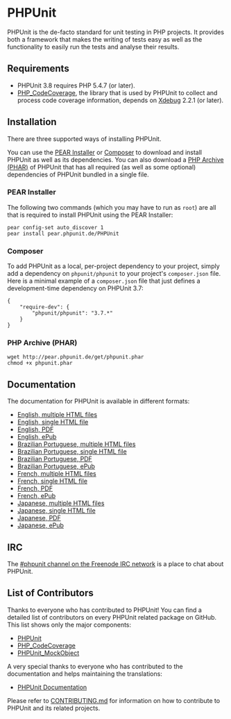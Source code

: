 # PHPUnit

PHPUnit is the de-facto standard for unit testing in PHP projects. It provides both a framework that makes the writing of tests easy as well as the functionality to easily run the tests and analyse their results.

## Requirements

* PHPUnit 3.8 requires PHP 5.4.7 (or later).
* [PHP_CodeCoverage](http://github.com/sebastianbergmann/php-code-coverage), the library that is used by PHPUnit to collect and process code coverage information, depends on [Xdebug](http://xdebug.org/) 2.2.1 (or later).

## Installation

There are three supported ways of installing PHPUnit.

You can use the [PEAR Installer](http://pear.php.net/manual/en/guide.users.commandline.cli.php) or [Composer](http://getcomposer.org/) to download and install PHPUnit as well as its dependencies. You can also download a [PHP Archive (PHAR)](http://php.net/phar) of PHPUnit that has all required (as well as some optional) dependencies of PHPUnit bundled in a single file.

### PEAR Installer

The following two commands (which you may have to run as `root`) are all that is required to install PHPUnit using the PEAR Installer:

    pear config-set auto_discover 1
    pear install pear.phpunit.de/PHPUnit

### Composer

To add PHPUnit as a local, per-project dependency to your project, simply add a dependency on `phpunit/phpunit` to your project's `composer.json` file. Here is a minimal example of a `composer.json` file that just defines a development-time dependency on PHPUnit 3.7:

    {
        "require-dev": {
            "phpunit/phpunit": "3.7.*"
        }
    }

### PHP Archive (PHAR)

    wget http://pear.phpunit.de/get/phpunit.phar
    chmod +x phpunit.phar

## Documentation

The documentation for PHPUnit is available in different formats:

* [English, multiple HTML files](http://www.phpunit.de/manual/current/en/index.html)
* [English, single HTML file](http://www.phpunit.de/manual/current/en/phpunit-book.html)
* [English, PDF](http://www.phpunit.de/manual/current/en/phpunit-book.pdf)
* [English, ePub](http://www.phpunit.de/manual/current/en/phpunit-book.epub)
* [Brazilian Portuguese, multiple HTML files](http://www.phpunit.de/manual/current/pt_br/index.html)
* [Brazilian Portuguese, single HTML file](http://www.phpunit.de/manual/current/pt_br/phpunit-book.html)
* [Brazilian Portuguese, PDF](http://www.phpunit.de/manual/current/pt_br/phpunit-book.pdf)
* [Brazilian Portuguese, ePub](http://www.phpunit.de/manual/current/pt_br/phpunit-book.epub)
* [French, multiple HTML files](http://www.phpunit.de/manual/current/fr/index.html)
* [French, single HTML file](http://www.phpunit.de/manual/current/fr/phpunit-book.html)
* [French, PDF](http://www.phpunit.de/manual/current/fr/phpunit-book.pdf)
* [French, ePub](http://www.phpunit.de/manual/current/fr/phpunit-book.epub)
* [Japanese, multiple HTML files](http://www.phpunit.de/manual/current/ja/index.html)
* [Japanese, single HTML file](http://www.phpunit.de/manual/current/ja/phpunit-book.html)
* [Japanese, PDF](http://www.phpunit.de/manual/current/ja/phpunit-book.pdf)
* [Japanese, ePub](http://www.phpunit.de/manual/current/ja/phpunit-book.epub)

## IRC

The [#phpunit channel on the Freenode IRC network](irc://irc.freenode.net/phpunit) is a place to chat about PHPUnit.

## List of Contributors

Thanks to everyone who has contributed to PHPUnit! You can find a detailed list of contributors on every PHPUnit related package on GitHub. This list shows only the major components:

* [PHPUnit](https://github.com/sebastianbergmann/phpunit/graphs/contributors)
* [PHP_CodeCoverage](https://github.com/sebastianbergmann/php-code-coverage/graphs/contributors)
* [PHPUnit_MockObject](https://github.com/sebastianbergmann/phpunit-mock-objects/graphs/contributors)

A very special thanks to everyone who has contributed to the documentation and helps maintaining the translations:

* [PHPUnit Documentation](https://github.com/sebastianbergmann/phpunit-documentation/graphs/contributors)

Please refer to [CONTRIBUTING.md](https://github.com/sebastianbergmann/phpunit/blob/master/CONTRIBUTING.md) for information on how to contribute to PHPUnit and its related projects.
